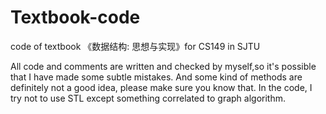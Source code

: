# Textbook-code
 code of textbook 《数据结构: 思想与实现》for CS149 in SJTU

 All code and comments are written and checked by myself,so it's possible that I have made some subtle mistakes.
 And some kind of methods are definitely not a good idea, please make sure you know that.
 In the code, I try not to use STL except something correlated to graph algorithm.

